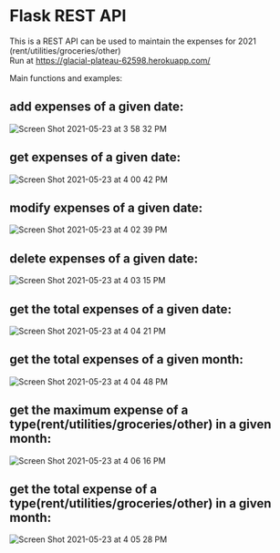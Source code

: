 # Flask REST API

This is a REST API can be used to maintain the expenses for 2021 (rent/utilities/groceries/other)\
Run at https://glacial-plateau-62598.herokuapp.com/

Main functions and examples:
## add expenses of a given date:
![Screen Shot 2021-05-23 at 3 58 32 PM](https://user-images.githubusercontent.com/82390464/119274811-cc065400-bbdf-11eb-9d90-64859f50c502.png)
## get expenses of a given date:
![Screen Shot 2021-05-23 at 4 00 42 PM](https://user-images.githubusercontent.com/82390464/119274861-096ae180-bbe0-11eb-839a-a92f087ccc36.png)
## modify expenses of a given date:
![Screen Shot 2021-05-23 at 4 02 39 PM](https://user-images.githubusercontent.com/82390464/119274927-4e8f1380-bbe0-11eb-83e1-a1897ad66e2e.png)
## delete expenses of a given date:
![Screen Shot 2021-05-23 at 4 03 15 PM](https://user-images.githubusercontent.com/82390464/119274954-62d31080-bbe0-11eb-8d69-ca6018b3b45d.png)
## get the total expenses of a given date:
![Screen Shot 2021-05-23 at 4 04 21 PM](https://user-images.githubusercontent.com/82390464/119274979-8ac27400-bbe0-11eb-91f8-d6599deabe5b.png)
## get the total expenses of a given month:
![Screen Shot 2021-05-23 at 4 04 48 PM](https://user-images.githubusercontent.com/82390464/119274995-9a41bd00-bbe0-11eb-9535-b8492fe62e58.png)
## get the maximum expense of a type(rent/utilities/groceries/other) in a given month:
![Screen Shot 2021-05-23 at 4 06 16 PM](https://user-images.githubusercontent.com/82390464/119275038-dbd26800-bbe0-11eb-9c85-f8038efce92f.png)
## get the total expense of a type(rent/utilities/groceries/other) in a given month:
![Screen Shot 2021-05-23 at 4 05 28 PM](https://user-images.githubusercontent.com/82390464/119275006-b2194100-bbe0-11eb-897b-5ccf6fe0e62f.png)

